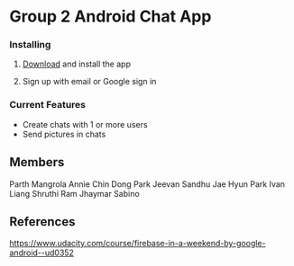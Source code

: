 # Group 2 Android Chat App

### Installing
1. [Download](https://drive.google.com/file/d/1dRjPTvV_7m4STl03PSf2x2L_f8L7Kt1X/view?usp=sharing) and install the app

2. Sign up with email or Google sign in


### Current Features

- Create chats with 1 or more users
- Send pictures in chats

## Members

Parth Mangrola
Annie Chin
Dong Park
Jeevan Sandhu
Jae Hyun Park
Ivan Liang
Shruthi Ram
Jhaymar Sabino


## References

https://www.udacity.com/course/firebase-in-a-weekend-by-google-android--ud0352
